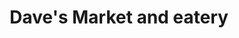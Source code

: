 ---
title: "Dave's Market and eatery"
url: /cleveland-heights/daves-market-and-eatery/
shop: supermarket
---